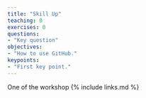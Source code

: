 ```yaml
---
title: "Skill Up"
teaching: 0
exercises: 0
questions:
- "Key question"
objectives:
- "How to use GitHub."
keypoints:
- "First key point."
---
```


One of the workshop
{% include links.md %}
